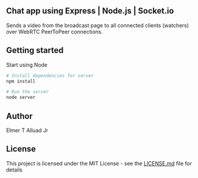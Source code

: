 ## Chat app using Express | Node.js | Socket.io

Sends a video from the broadcast page to all connected clients (watchers) over WebRTC PeerToPeer connections.

## Getting started

Start using Node

```bash
# Install dependencies for server
npm install

# Run the server
node server
```



## Author

Elmer T Alluad Jr

## License

This project is licensed under the MIT License - see the [LICENSE.md](LICENSE) file for details